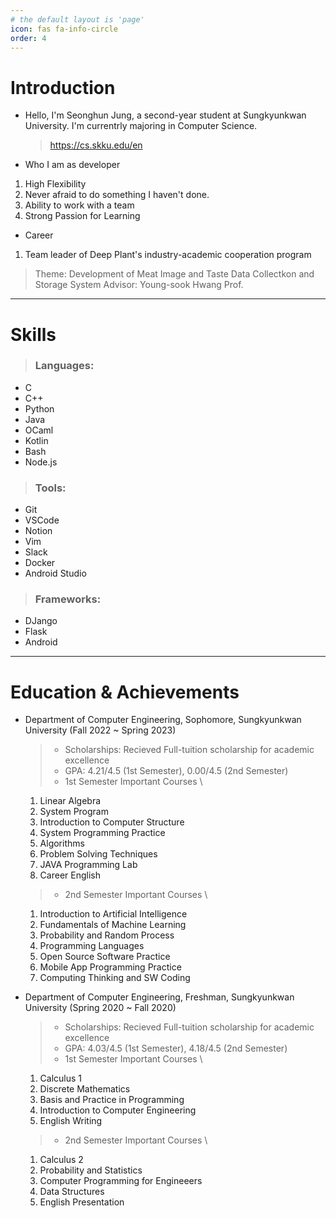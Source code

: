 ```yaml
---
# the default layout is 'page'
icon: fas fa-info-circle
order: 4
---
```


# Introduction

- Hello, I'm Seonghun Jung, a second-year student at Sungkyunkwan University.
  I'm currentrly majoring in Computer Science.
  > <https://cs.skku.edu/en>

- Who I am as developer
1. High Flexibility
2. Never afraid to do something I haven't done.
3. Ability to work with a team
4. Strong Passion for Learning

- Career
1. Team leader of Deep Plant's industry-academic cooperation program
> Theme: Development of Meat Image and Taste Data Collectkon and Storage System
> Advisor: Young-sook Hwang Prof.

---

# Skills

> ### Languages:

- C
- C++
- Python
- Java
- OCaml
- Kotlin
- Bash
- Node.js

> ### Tools:

- Git
- VSCode
- Notion
- Vim
- Slack
- Docker
- Android Studio

> ### Frameworks:

- DJango
- Flask
- Android

---

# Education & Achievements

- Department of Computer Engineering, Sophomore, Sungkyunkwan University (Fall 2022 ~ Spring 2023)

  > - Scholarships: Recieved Full-tuition scholarship for academic excellence
  > - GPA: 4.21/4.5 (1st Semester), 0.00/4.5 (2nd Semester)
  > - 1st Semester Important Courses \
  1. Linear Algebra
  2. System Program
  3. Introduction to Computer Structure
  4. System Programming Practice
  5. Algorithms
  6. Problem Solving Techniques
  7. JAVA Programming Lab
  8. Career English
  > - 2nd Semester Important Courses \
  1. Introduction to Artificial Intelligence
  2. Fundamentals of Machine Learning
  3. Probability and Random Process
  4. Programming Languages
  5. Open Source Software Practice
  6. Mobile App Programming Practice
  7. Computing Thinking and SW Coding

- Department of Computer Engineering, Freshman, Sungkyunkwan University (Spring 2020 ~ Fall 2020)

  > - Scholarships: Recieved Full-tuition scholarship for academic excellence
  > - GPA: 4.03/4.5 (1st Semester), 4.18/4.5 (2nd Semester)
  > - 1st Semester Important Courses \
  1. Calculus 1
  2. Discrete Mathematics
  3. Basis and Practice in Programming
  4. Introduction to Computer Engineering
  5. English Writing
  > - 2nd Semester Important Courses \
  1. Calculus 2
  2. Probability and Statistics
  3. Computer Programming for Engineeers
  4. Data Structures
  5. English Presentation
